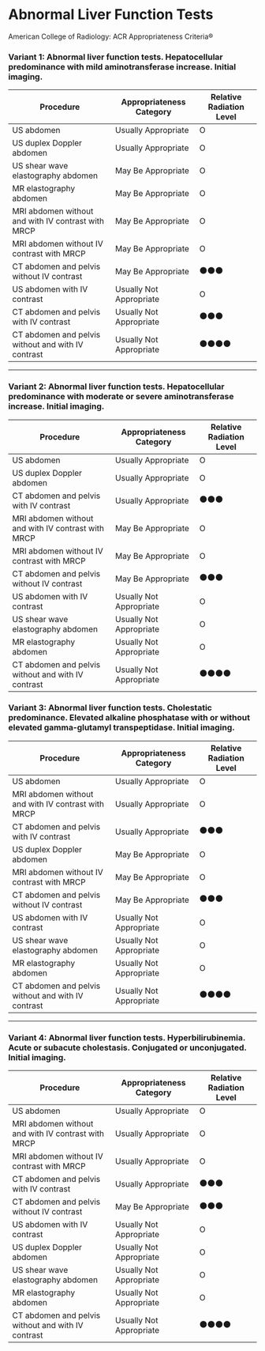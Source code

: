 # Abnormal Liver Function Tests  

American College of Radiology: ACR Appropriateness Criteria®  

### Variant 1: **Abnormal liver function tests. Hepatocellular predominance with mild aminotransferase increase. Initial imaging.**

| Procedure                                  | Appropriateness Category       | Relative Radiation Level |
|--------------------------------------------|--------------------------------|--------------------------|
| US abdomen                                 | Usually Appropriate            | O                        |
| US duplex Doppler abdomen                  | Usually Appropriate            | O                        |
| US shear wave elastography abdomen         | May Be Appropriate             | O                        |
| MR elastography abdomen                    | May Be Appropriate             | O                        |
| MRI abdomen without and with IV contrast with MRCP | May Be Appropriate         | O                        |
| MRI abdomen without IV contrast with MRCP  | May Be Appropriate             | O                        |
| CT abdomen and pelvis without IV contrast  | May Be Appropriate             | ⚫⚫⚫                    |
| US abdomen with IV contrast                | Usually Not Appropriate        | O                        |
| CT abdomen and pelvis with IV contrast     | Usually Not Appropriate        | ⚫⚫⚫                    |
| CT abdomen and pelvis without and with IV contrast | Usually Not Appropriate | ⚫⚫⚫⚫                  |

---

### Variant 2: **Abnormal liver function tests. Hepatocellular predominance with moderate or severe aminotransferase increase. Initial imaging.**

| Procedure                                  | Appropriateness Category       | Relative Radiation Level |
|--------------------------------------------|--------------------------------|--------------------------|
| US abdomen                                 | Usually Appropriate            | O                        |
| US duplex Doppler abdomen                  | Usually Appropriate            | O                        |
| CT abdomen and pelvis with IV contrast     | Usually Appropriate            | ⚫⚫⚫                    |
| MRI abdomen without and with IV contrast with MRCP | May Be Appropriate         | O                        |
| MRI abdomen without IV contrast with MRCP  | May Be Appropriate             | O                        |
| CT abdomen and pelvis without IV contrast  | May Be Appropriate             | ⚫⚫⚫                    |
| US abdomen with IV contrast                | Usually Not Appropriate        | O                        |
| US shear wave elastography abdomen         | Usually Not Appropriate        | O                        |
| MR elastography abdomen                    | Usually Not Appropriate        | O                        |
| CT abdomen and pelvis without and with IV contrast | Usually Not Appropriate | ⚫⚫⚫⚫                  |


### Variant 3: **Abnormal liver function tests. Cholestatic predominance. Elevated alkaline phosphatase with or without elevated gamma-glutamyl transpeptidase. Initial imaging.**

| Procedure                                  | Appropriateness Category       | Relative Radiation Level |
|--------------------------------------------|--------------------------------|--------------------------|
| US abdomen                                 | Usually Appropriate            | O                        |
| MRI abdomen without and with IV contrast with MRCP | Usually Appropriate         | O                        |
| CT abdomen and pelvis with IV contrast     | Usually Appropriate            | ⚫⚫⚫                    |
| US duplex Doppler abdomen                  | May Be Appropriate             | O                        |
| MRI abdomen without IV contrast with MRCP  | May Be Appropriate             | O                        |
| CT abdomen and pelvis without IV contrast  | May Be Appropriate             | ⚫⚫⚫                    |
| US abdomen with IV contrast                | Usually Not Appropriate        | O                        |
| US shear wave elastography abdomen         | Usually Not Appropriate        | O                        |
| MR elastography abdomen                    | Usually Not Appropriate        | O                        |
| CT abdomen and pelvis without and with IV contrast | Usually Not Appropriate | ⚫⚫⚫⚫                  |

---

### Variant 4: **Abnormal liver function tests. Hyperbilirubinemia. Acute or subacute cholestasis. Conjugated or unconjugated. Initial imaging.**

| Procedure                                  | Appropriateness Category       | Relative Radiation Level |
|--------------------------------------------|--------------------------------|--------------------------|
| US abdomen                                 | Usually Appropriate            | O                        |
| MRI abdomen without and with IV contrast with MRCP | Usually Appropriate         | O                        |
| MRI abdomen without IV contrast with MRCP  | Usually Appropriate             | O                        |
| CT abdomen and pelvis with IV contrast     | Usually Appropriate            | ⚫⚫⚫                    |
| CT abdomen and pelvis without IV contrast  | May Be Appropriate             | ⚫⚫⚫                    |
| US abdomen with IV contrast                | Usually Not Appropriate        | O                        |
| US duplex Doppler abdomen                  | Usually Not Appropriate        | O                        |
| US shear wave elastography abdomen         | Usually Not Appropriate        | O                        |
| MR elastography abdomen                    | Usually Not Appropriate        | O                        |
| CT abdomen and pelvis without and with IV contrast | Usually Not Appropriate | ⚫⚫⚫⚫                  |
